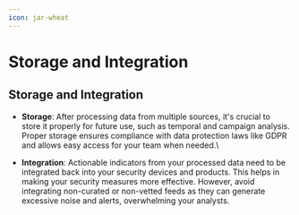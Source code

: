 ```yaml
---
icon: jar-wheat
---
```


# Storage and Integration

## Storage and Integration

* **Storage**: After processing data from multiple sources, it's crucial to store it properly for future use, such as temporal and campaign analysis. Proper storage ensures compliance with data protection laws like GDPR and allows easy access for your team when needed.\

* **Integration**: Actionable indicators from your processed data need to be integrated back into your security devices and products. This helps in making your security measures more effective. However, avoid integrating non-curated or non-vetted feeds as they can generate excessive noise and alerts, overwhelming your analysts.

